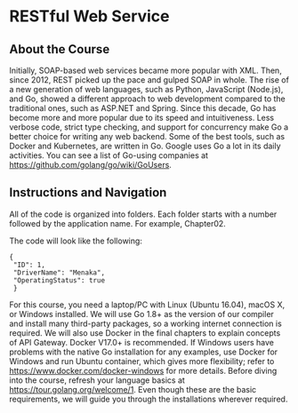 # RESTful Web Service

## About the Course
Initially, SOAP-based web services became more popular with XML. Then, since 2012,
REST picked up the pace and gulped SOAP in whole. The rise of a new generation of web
languages, such as Python, JavaScript (Node.js), and Go, showed a different approach to
web development compared to the traditional ones, such as ASP.NET and Spring. Since this
decade, Go has become more and more popular due to its speed and intuitiveness. Less
verbose code, strict type checking, and support for concurrency make Go a better choice for
writing any web backend. Some of the best tools, such as Docker and Kubernetes, are
written in Go. Google uses Go a lot in its daily activities. You can see a list of Go-using
companies at https://github.com/golang/go/wiki/GoUsers.
## Instructions and Navigation
All of the code is organized into folders. Each folder starts with a number followed by the application name. For example, Chapter02.



The code will look like the following:
```
{
 "ID": 1,
 "DriverName": "Menaka",
 "OperatingStatus": true
 }
```

For this course, you need a laptop/PC with Linux (Ubuntu 16.04), macOS X, or Windows
installed. We will use Go 1.8+ as the version of our compiler and install many third-party
packages, so a working internet connection is required.
We will also use Docker in the final chapters to explain concepts of API Gateway. Docker
V17.0+ is recommended. If Windows users have problems with the native Go installation
for any examples, use Docker for Windows and run Ubuntu container, which gives more
flexibility; refer to https://www.docker.com/docker-windows for more details.
Before diving into the course, refresh your language basics at https://tour.golang.org/welcome/1.
Even though these are the basic requirements, we will guide you through the installations
wherever required.
